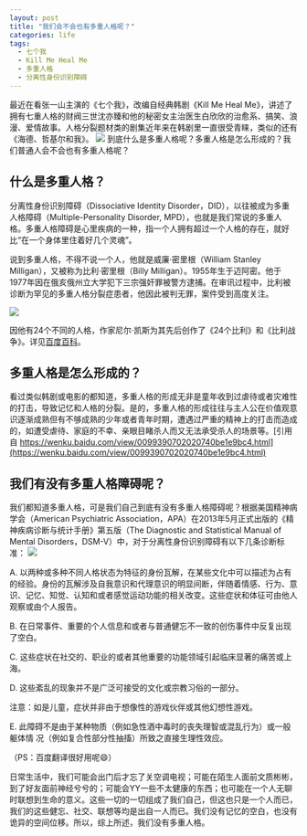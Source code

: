 ```yaml
---
layout: post
title: "我们会不会也有多重人格呢？"
categories: life
tags: 
  - 七个我
  - Kill Me Heal Me
  - 多重人格
  - 分离性身份识别障碍
---
```


最近在看张一山主演的《七个我》，改编自经典韩剧《Kill Me Heal Me》，讲述了拥有七重人格的财阀三世沈亦臻和他的秘密女主治医生白欣欣的治愈系、搞笑、浪漫、爱情故事。人格分裂题材类的剧集近年来在韩剧里一直很受青睐，类似的还有《海德、哲基尔和我》。
![](http://wx2.sinaimg.cn/large/9e68a475gy1fnbxg53t7mj21720k3hdu.jpg)
到底什么是多重人格呢？多重人格是怎么形成的？我们普通人会不会也有多重人格呢？

## 什么是多重人格？

分离性身份识别障碍（Dissociative Identity Disorder，DID），以往被成为多重人格障碍（Multiple-Personality Disorder, MPD），也就是我们常说的多重人格。多重人格障碍是心里疾病的一种，指一个人拥有超过一个人格的存在，就好比“在一个身体里住着好几个灵魂”。

说到多重人格，不得不说一个人，他就是威廉·密里根（William Stanley Milligan），又被称为比利·密里根（Billy Milligan）。1955年生于迈阿密。他于1977年因在俄亥俄州立大学犯下三宗强奸罪被警方逮捕。在审讯过程中，比利被诊断为罕见的多重人格分裂症患者，他因此被判无罪，案件受到高度关注。

![](http://wx1.sinaimg.cn/large/9e68a475gy1fnbxg0i4mgj207g077ae5.jpg)

因他有24个不同的人格，作家尼尔·凯斯为其先后创作了《24个比利》和《比利战争》。详见[百度百科](https://baike.baidu.com/item/%E5%A8%81%E5%BB%89%C2%B7%E5%AF%86%E9%87%8C%E6%A0%B9/3941185)。

## 多重人格是怎么形成的？

看过类似韩剧或电影的都知道，多重人格的形成无非是童年收到过虐待或者灾难性的打击，导致记忆和人格的分裂。是的，多重人格的形成往往与主人公在价值观意识逐渐成熟但有不够成熟的少年或者青年时期，遭遇过严重的精神上的打击而造成的，如遭受虐待、家庭的不幸、亲眼目睹杀人而又无法承受杀人的场景等。[引用自 https://wenku.baidu.com/view/0099390702020740be1e9bc4.html](https://wenku.baidu.com/view/0099390702020740be1e9bc4.html)


## 我们有没有多重人格障碍呢？

我们都知道多重人格，可是我们自己到底有没有多重人格障碍呢？根据美国精神病学会（American Psychiatric Association，APA）在2013年5月正式出版的《精神疾病诊断与统计手册》第五版（The Diagnostic and Statistical Manual of Mental Disorders，DSM-V）中，对于分离性身份识别障碍有以下几条诊断标准：
![](http://wx1.sinaimg.cn/large/9e68a475gy1fnbxg91vqmj20ix0cbtd3.jpg)


A. 以两种或多种不同人格状态为特征的身份瓦解，在某些文化中可以描述为占有的经验。身份的瓦解涉及自我意识和代理意识的明显间断，伴随着情感、行为、意识、记忆、知觉、认知和或者感觉运动功能的相关改变。这些症状和体征可由他人观察或由个人报告。

B. 在日常事件、重要的个人信息和或者与普通健忘不一致的创伤事件中反复出现了空白。

C. 这些症状在社交的、职业的或者其他重要的功能领域引起临床显著的痛苦或上海。

D. 这些紊乱的现象并不是广泛可接受的文化或宗教习俗的一部分。

注意：如是儿童，症状并非由于想像性的游戏伙伴或其他幻想性游戏。

E. 此障碍不是由于某种物质（例如急性酒中毒时的丧失理智或混乱行为）或一般躯体情 况（例如复合性部分性抽搐）所致之直接生理性效应。 


（PS：百度翻译很好用呢:smile:）

日常生活中，我们可能会出门后才忘了关空调电视；可能在陌生人面前文质彬彬，到了好友面前神经兮兮的；可能会YY一些不太健康的东西；也可能在一个人无聊时联想到生命的意义。这些一切的一切组成了我们自己，但这也只是一个人而已，我们的这些健忘、社交、联想等均是出自一人而已。我们没有记忆的空白，也没有诡异的空间位移。所以，综上所述，我们没有多重人格。